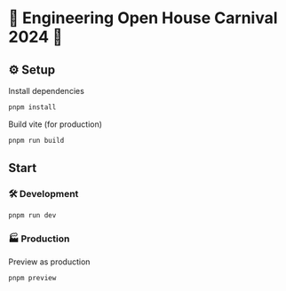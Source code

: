 # 🎡 Engineering Open House Carnival 2024 🎪

## ⚙️ Setup
Install dependencies
```sh
pnpm install
```

Build vite (for production)
```sh
pnpm run build
```

## Start
### 🛠️ Development
```sh
pnpm run dev
```

### 🏭 Production
Preview as production
```sh
pnpm preview
```
